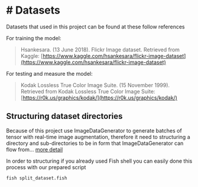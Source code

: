 # # Datasets

Datasets that used in this project can be found at these follow references

For training the model:
> Hsankesara. (13 June 2018). Flickr Image dataset. Retrieved from Kaggle: [https://www.kaggle.com/hsankesara/flickr-image-dataset](https://www.kaggle.com/hsankesara/flickr-image-dataset)

For testing and measure the model:
> Kodak Lossless True Color Image Suite. (15 November 1999). Retrieved from Kodak Lossless True Color Image Suite: [https://r0k.us/graphics/kodak/](https://r0k.us/graphics/kodak/)

## Structuring dataset directories
Because of this project use ImageDataGenerator to generate batches of tensor with real-time image augmentation, therefore it need to structuring a directory and  sub-directories to be in form that ImageDataGenerator can flow from... [more detail](https://www.tensorflow.org/api_docs/python/tf/keras/preprocessing/image/ImageDataGenerator#flow_from_directory)

In order to structuring if you already used Fish shell you can easily done this process with our prepared script
``` bash
fish split_dataset.fish
   ```
